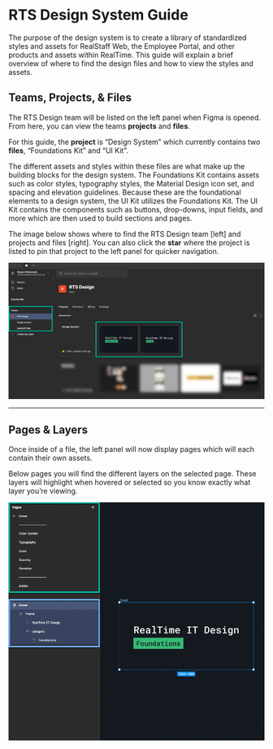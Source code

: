 # RTS Design System Guide

The purpose of the design system is to create a library of standardized styles and assets for RealStaff Web, the Employee Portal, and other products and assets within RealTime. This guide will explain a brief overview of where to find the design files and how to view the styles and assets.

## Teams, Projects, & Files

The RTS Design team will be listed on the left panel when Figma is opened. From here, you can view the teams **projects** and **files**.

For this guide, the **project** is “Design System” which currently contains two **files**, “Foundations Kit” and “UI Kit”.

The different assets and styles within these files are what make up the building blocks for the design system. The Foundations Kit contains assets such as color styles, typography styles, the Material Design icon set, and spacing and elevation guidelines. Because these are the foundational elements to a design system, the UI Kit utilizes the Foundations Kit. The UI Kit contains the components such as buttons, drop-downs, input fields, and more which are then used to build sections and pages.

The image below shows where to find the RTS Design team [left] and projects and files [right]. You can also click the **star** where the project is listed to pin that project to the left panel for quicker navigation.

![Team & Files](img/1-team_files.png)

---

## Pages & Layers

Once inside of a file, the left panel will now display pages which will each contain their own assets.

Below pages you will find the different layers on the selected page. These layers will highlight when hovered or selected so you know exactly what layer you’re viewing.

![Pages & Layers](img/2-pages.png)
